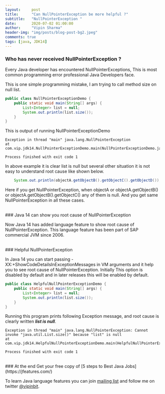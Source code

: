 ```yaml
---
layout:     post
title:      "Can NullPointerException be more helpful ?"
subtitle:   "NullPointerException "
date:       2020-07-02 01:00:00
author:     "Vipin Sharma"
header-img: "img/posts/blog-post-bg2.jpeg"
comments: true
tags: [java, JDK14]
---
```


<!-- Attention -->
### Who has never received NullPointerException ?
Every Java developer has encountered NullPointerExceptions, This is most common programming error professional Java Developers face.

This is one simple programming mistake, I am trying to call method size on null list.

```java
public class NullPointerExceptionDemo {
    public static void main(String[] args) {
        List<Integer> list = null;
        System.out.println(list.size());
    }
}
```

This is output of running NullPointerExceptionDemo

```
Exception in thread "main" java.lang.NullPointerException
at com.vip.jdk14.NullPointerExceptionDemo.main(NullPointerExceptionDemo.java:8)

Process finished with exit code 1
```

In above example it is clear list is null but several other situation it is not easy to understand root cause like shown below.

```java
    System.out.println(objectA.getObjectB().getObjectC().getObjectD());
```
Here if you get NullPointerException, when objectA or objectA.getObjectB() or objectA.getObjectB().getObjectC() any of them is null. And you get same NullPointerException in all these cases.

<br>
<!-- Interest -->
### Java 14 can show you root cause of NullPointerException

Now Java 14 has added language feature to show root cause of NullPointerException.
This language feature has been part of SAP commercial JVM since 2006.


<br>
<!-- Desire -->
### Helpful NullPointerException

In Java 14 you can start passing -XX:+ShowCodeDetailsInExceptionMessages in VM arguments and it help you to see root cause of NullPointerException.
Initially This option is disabled by default and in later releases this will be enabled by default.

```java
public class HelpfulNullPointerExceptionDemo {
    public static void main(String[] args) {
        List<Integer> list = null;
        System.out.println(list.size());
    }
}
```
Running this program prints following Exception message, and root cause is clearly written ***list is null***.

```
Exception in thread "main" java.lang.NullPointerException: Cannot invoke "java.util.List.size()" because "list" is null
at com.vip.jdk14.HelpfulNullPointerExceptionDemo.main(HelpfulNullPointerExceptionDemo.java:8)

Process finished with exit code 1
```

<br>
<!-- Action -->
### At the end
Get your free copy of [5 steps to Best Java Jobs](https://jfeatures.com/)

To learn Java language features you can join [mailing list](https://jfeatures.com/) and follow me on twitter [@vipinbit](https://twitter.com/vipinbit).
